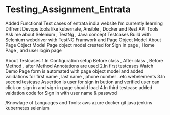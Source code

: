 # Testing_Assignment_Entrata
 Added Functional Test cases of entrata india website
 I’m currently learning Diffrent Devops tools like kubernate, Ansible , Docker and Rest API Tools
Ask me about Selenium , TestNg , Java concept
Testcases Build with 
Selenium webdriver with TestNG Framwork and Page Object Model 
About Page Object Model 
Page object model created for Sign in page , Home Page , and user login page 

About Testcases 
1.In Configuration setup Before class , After class , Before Method , after Method Annotations are used 
2.In first testcases Watch Demo Page form is automated with page object model and added validations for first name , last name , phone number ..etc webelements 
3.In second testcase Assertion is user for sign in button and verified user can click on sign in and sign in page should load 
4.In third testcase added valdation code for Sign in with user name & passwod 

/Knowlage of Languages and Tools:
aws
azure
docker
git
java
jenkins
kubernetes
selenium

